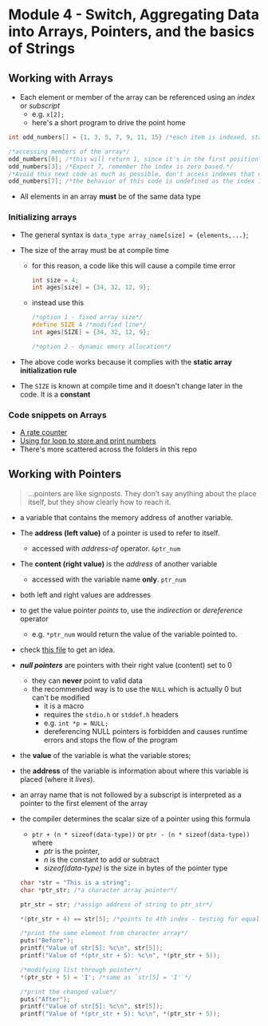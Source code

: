 # Module 4 - Switch, Aggregating Data into Arrays, Pointers, and the basics of Strings

## Working with Arrays

- Each element or member of the array can be referenced using an *index* or *subscript*
  - e.g. `x[2];`
  - here's a short program to drive the point home

 ```c
 int odd_numbers[] = {1, 3, 5, 7, 9, 11, 15} /*each item is indexed, starting from 0*/

 /*accessing members of the array*/
 odd_numbers[0]; /*this will return 1, since it's in the first position*/
 odd_numbers[3]; /*Expect 7, remember the index is zero based.*/
 /*Avoid this next code as much as possible, don't access indexes that don't exist*/
 odd_numbers[7]; /*the behavior of this code is undefined as the index is greater than the total number of elements in the array*/
 ```

- All elements in an array **must** be of the same data type

### Initializing arrays

- The general syntax is `data_type array_name[size] = {elements,...}`;
- The size of the array must be at compile time
  - for this reason, a code like this will cause a compile time error

     ```c
     int size = 4;
     int ages[size] = {34, 32, 12, 9};
     ```

  - instead use this

     ```c
     /*option 1 - fixed array size*/
     #define SIZE 4 /*modified line*/
     int ages[SIZE] = {34, 32, 12, 9};

     /*option 2 - dynamic emory allocation*/
     ```

- The above code works because it complies with the **static array initialization rule**
- The `SIZE` is known at compile time and it doesn't change later in the code. It is a **constant**

### Code snippets on Arrays

- [A rate counter](../../mini-codes/ratings-counter.c)
- [Using for loop to store and print numbers](../randoms/array-for.c)
- There's more scattered across the folders in this repo

## Working with Pointers

> ...pointers are like signposts. They don’t say anything about the place itself, but they show clearly how to reach it.

- a variable that contains the memory address of another variable.
- The **address (left value)** of a pointer is used to refer to itself.
  - accessed with *address-of* operator. `&ptr_num`
- The **content (right value)** is the *address* of another variable
  - accessed with the variable name **only**. `ptr_num`
- both left and right values are addresses
- to get the value pointer *points* to, use the *indirection* or *dereference* operator
  - e.g. `*ptr_num` would return the value of the variable pointed to.
- check [this file](../../exercises/sams-24-hours-of-c/pointers.c) to get an idea.
- ***null pointers*** are pointers with their right value (content) set to 0
  - they can **never** point to valid data
  - the recommended way is to use the `NULL` which is actually 0 but can't be modified
    - it is a macro
    - requires the `stdio.h` or `stddef.h` headers
    - e.g. `int *p = NULL;`
    - dereferencing NULL pointers is forbidden and causes runtime errors and stops the flow of the program
- the **value** of the variable is what the variable stores;
- the **address** of the variable is information about where this variable is placed (where it *lives*).
- an array name that is not followed by a subscript is interpreted as a pointer to
the first element of the array
- the compiler determines the scalar size of a pointer using this formula
  - `ptr + (n * sizeof(data-type))` or `ptr - (n * sizeof(data-type))` where
    - *ptr* is the pointer,
    - *n* is the constant to add or subtract
    - *sizeof(data-type)* is the size in bytes of the pointer type

  ```c
  char *str = "This is a string";
  char *ptr_str; /*a character array pointer*/

  ptr_str = str; /*assign address of string to ptr_str*/

  *(ptr_str + 4) == str[5]; /*points to 4th index - testing for equality*/

  /*print the same element from character array*/
  puts("Before");
  printf("Value of str[5]: %c\n", str[5]);
  printf("Value of *(ptr_str + 5): %c\n", *(ptr_str + 5));

  /*modifying list through pointer*/
  *(ptr_str + 5) = 'I'; /*same as `str[5] = 'I'`*/

  /*print the changed value*/
  puts("After");
  printf("Value of str[5]: %c\n", str[5]);
  printf("Value of *(ptr_str + 5): %c\n", *(ptr_str + 5));
  ```
